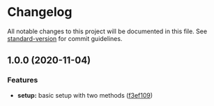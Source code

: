 # Changelog

All notable changes to this project will be documented in this file. See [standard-version](https://github.com/conventional-changelog/standard-version) for commit guidelines.

## 1.0.0 (2020-11-04)


### Features

* **setup:** basic setup with two methods ([f3ef109](https://github.com/tobua/epic-cli/commit/f3ef109ed03000c4c299ce456b64e99e41b23097))
